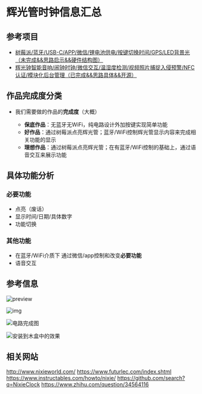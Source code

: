 # 辉光管时钟信息汇总

## 参考项目

- [树莓派/蓝牙/USB-C/APP/微信/锂电池供电/按键切换时间/GPS/LED背景光（未完成&&思路启示&&硬件结构图）](https://zhuanlan.zhihu.com/p/37329082)
- [辉光钟智能音响/闹钟时钟/微信交互/温湿度检测/视频照片捕捉入侵预警/NFC认证/模块化后台管理（已完成&&思路具体&&开源）](https://aeonni.com/2018/12/31/aeonni-nixie-finish/)

## 作品完成度分类

- 我们需要做的作品的**完成度**（大概）

  - **保底作品**：无蓝牙无WiFi，纯电路设计外加按键实现简单功能
  - **好作品**：通过树莓派点亮辉光管；蓝牙/WiFi控制辉光管显示内容来完成相关功能的显示
  - **理想作品**：通过树莓派点亮辉光管；在有蓝牙/WiFi控制的基础上，通过语音交互来展示功能

  

## 具体功能分析

### 必要功能

- 点亮（废话）
- 显示时间/日期/具体数字
- 功能切换

### 其他功能

- 在蓝牙/WiFi介质下 通过微信/app控制和改变**必要功能**
- 语音交互







## 参考信息

 ![preview](https://pic1.zhimg.com/v2-60042f38b631eef00c2dad41235e29e0_r.jpg)

 ![img](https://pic4.zhimg.com/80/v2-1cf11968b17a7b569f50d01140aafd33_hd.jpg)

 ![电路完成图](https://aeonni.com/images/aeonni-nixie-finish/IMG_0307.JPG) 

 ![安装到木盒中的效果](https://aeonni.com/images/aeonni-nixie-finish/IMG_6765.JPG) 


## 相关网站
http://www.nixieworld.com/
https://www.futurlec.com/index.shtml 
https://www.instructables.com/howto/nixie/ 
https://github.com/search?q=NixieClock 
https://www.zhihu.com/question/34564116

